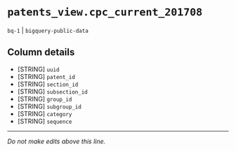 # `patents_view.cpc_current_201708`
`bq-1` | `bigquery-public-data`

## Column details
* [STRING]    `uuid`
* [STRING]    `patent_id`
* [STRING]    `section_id`
* [STRING]    `subsection_id`
* [STRING]    `group_id`
* [STRING]    `subgroup_id`
* [STRING]    `category`
* [STRING]    `sequence`

-------------------------------------------------------------------------------
*Do not make edits above this line.*
